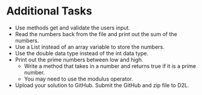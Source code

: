 # Additional Tasks
- Use methods get and validate the users input.
- Read the numbers back from the file and print out the sum of the numbers.
- Use a List instead of an array variable to store the numbers.
- Use the double data type instead of the int data type.
- Print out the prime numbers between low and high.
	- Write a method that takes in a number and returns true if it is a prime number.
	- You may need to use the modulus operator.
- Upload your solution to GitHub.  Submit the GitHub and zip file to D2L.

